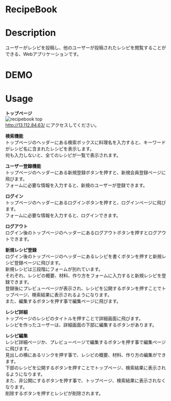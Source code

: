 RecipeBook
====

# Description
ユーザーがレシピを投稿し、他のユーザーが投稿されたレシピを閲覧することができる、Webアプリケーションです。

# DEMO

# Usage
**トップページ**  
![recipebook top](https://user-images.githubusercontent.com/56857705/71813057-03906100-30bc-11ea-8718-49b2960ecacb.jpg)  
http://13.112.84.63/  にアクセスしてください。

**検索機能**  
トップページのヘッダーにある検索ボックスに料理名を入力すると、キーワードがレシピ名に含まれたレシピを表示します。  
何も入力しないと、全てのレシピが一覧で表示されます。  

**ユーザー登録機能**  
トップページのヘッダーにある新規登録ボタンを押すと、新規会員登録ページに飛びます。  
フォームに必要な情報を入力すると、新規のユーザーが登録できます。  

**ログイン**  
トップページのヘッダーにあるログインボタンを押すと、ログインページに飛びます。  
フォームに必要な情報を入力すると、ログインできます。  

**ログアウト**  
ログイン後のトップページのヘッダーにあるログアウトボタンを押すとログアウトできます。  

**新規レシピ登録**  
ログイン後のトップページのヘッダーにあるレシピを書くボタンを押すと新規レシピ登録ページに飛びます。  
新規レシピは三段階にフォームが別れています。  
それぞれ、レシピの概要、材料、作り方をフォームに入力すると新規レシピを登録できます。  
登録後にプレビューページが表示され、レシピを公開するボタンを押すことでトップページ、検索結果に表示されるようになります。  
また、編集するボタンを押す事で編集ページに飛びます。  

**レシピ詳細**  
トップページのレシピのタイトルを押すことで詳細画面に飛びます。  
レシピを作ったユーザーは、詳細画面の下部に編集するボタンがあります。  

**レシピ編集**  
レシピ詳細ページか、プレビューページで編集するボタンを押す事で編集ページに飛びます。  
見出しの横にあるリンクを押す事で、レシピの概要、材料、作り方の編集ができます。  
下部のレシピを公開するボタンを押すことでトップページ、検索結果に表示されるようになります。  
また、非公開にするボタンを押す事で、トップページ、検索結果に表示されなくなります。  
削除するボタンを押すとレシピが削除されます。  